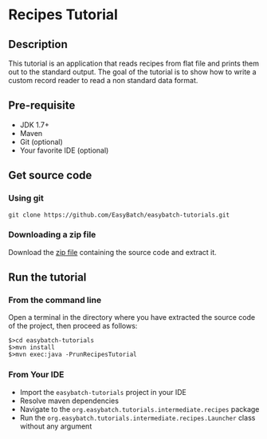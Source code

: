 # Recipes Tutorial

## Description

This tutorial is an application that reads recipes from flat file and prints them out to the standard output.
The goal of the tutorial is to show how to write a custom record reader to read a non standard data format.

## Pre-requisite

* JDK 1.7+
* Maven
* Git (optional)
* Your favorite IDE (optional)

## Get source code

### Using git

`git clone https://github.com/EasyBatch/easybatch-tutorials.git`

### Downloading a zip file

Download the [zip file](https://github.com/EasyBatch/easybatch-tutorials/archive/master.zip) containing the source code and extract it.

## Run the tutorial

### From the command line

Open a terminal in the directory where you have extracted the source code of the project, then proceed as follows:

```
$>cd easybatch-tutorials
$>mvn install
$>mvn exec:java -PrunRecipesTutorial
```

### From Your IDE

* Import the `easybatch-tutorials` project in your IDE
* Resolve maven dependencies
* Navigate to the `org.easybatch.tutorials.intermediate.recipes` package
* Run the `org.easybatch.tutorials.intermediate.recipes.Launcher` class without any argument
